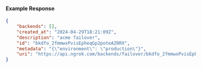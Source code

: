 <!-- Code generated for API Clients. DO NOT EDIT. -->

#### Example Response

```json
{
	"backends": [],
	"created_at": "2024-04-29T18:21:09Z",
	"description": "acme failover",
	"id": "bkdfo_2fmmwxPvisEpheqGp2poteAZ0RX",
	"metadata": "{\"environment\": \"production\"}",
	"uri": "https://api.ngrok.com/backends/failover/bkdfo_2fmmwxPvisEpheqGp2poteAZ0RX"
}
```
